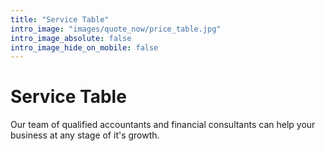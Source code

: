 ```yaml
---
title: "Service Table"
intro_image: "images/quote_now/price_table.jpg"
intro_image_absolute: false
intro_image_hide_on_mobile: false
---
```


# Service Table

Our team of qualified accountants and financial consultants can help your business at any stage of it's growth.

